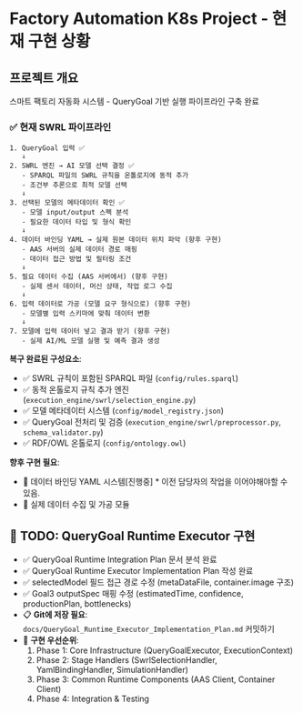 # Factory Automation K8s Project - 현재 구현 상황

## 프로젝트 개요
스마트 팩토리 자동화 시스템 - QueryGoal 기반 실행 파이프라인 구축 완료

### ✅ 현재 SWRL 파이프라인

```
1. QueryGoal 입력 ✅
   ↓
2. SWRL 엔진 → AI 모델 선택 결정 ✅
   - SPARQL 파일의 SWRL 규칙을 온톨로지에 동적 추가
   - 조건부 추론으로 최적 모델 선택
   ↓
3. 선택된 모델의 메타데이터 확인 ✅
   - 모델 input/output 스펙 분석
   - 필요한 데이터 타입 및 형식 확인
   ↓
4. 데이터 바인딩 YAML → 실제 원본 데이터 위치 파악 (향후 구현)
   - AAS 서버의 실제 데이터 경로 매핑
   - 데이터 접근 방법 및 필터링 조건
   ↓
5. 필요 데이터 수집 (AAS 서버에서) (향후 구현)
   - 실제 센서 데이터, 머신 상태, 작업 로그 수집
   ↓
6. 입력 데이터로 가공 (모델 요구 형식으로) (향후 구현)
   - 모델별 입력 스키마에 맞춰 데이터 변환
   ↓
7. 모델에 입력 데이터 넣고 결과 받기 (향후 구현)
   - 실제 AI/ML 모델 실행 및 예측 결과 생성
```

**복구 완료된 구성요소**:
- ✅ SWRL 규칙이 포함된 SPARQL 파일 (`config/rules.sparql`)
- ✅ 동적 온톨로지 규칙 추가 엔진 (`execution_engine/swrl/selection_engine.py`)
- ✅ 모델 메타데이터 시스템 (`config/model_registry.json`)
- ✅ QueryGoal 전처리 및 검증 (`execution_engine/swrl/preprocessor.py`, `schema_validator.py`)
- ✅ RDF/OWL 온톨로지 (`config/ontology.owl`)

**향후 구현 필요**:
- 🔄 데이터 바인딩 YAML 시스템[진행중] * 이전 담당자의 작업을 이어야해야할 수 있음.
- 🔄 실제 데이터 수집 및 가공 모듈

## 📝 TODO: QueryGoal Runtime Executor 구현
- ✅ QueryGoal Runtime Integration Plan 문서 분석 완료
- ✅ QueryGoal Runtime Executor Implementation Plan 작성 완료
- ✅ selectedModel 필드 접근 경로 수정 (metaDataFile, container.image 구조)
- ✅ Goal3 outputSpec 매핑 수정 (estimatedTime, confidence, productionPlan, bottlenecks)
- 📋 **Git에 저장 필요**: `docs/QueryGoal_Runtime_Executor_Implementation_Plan.md` 커밋하기
- 🔄 **구현 우선순위**:
  1. Phase 1: Core Infrastructure (QueryGoalExecutor, ExecutionContext)
  2. Phase 2: Stage Handlers (SwrlSelectionHandler, YamlBindingHandler, SimulationHandler)
  3. Phase 3: Common Runtime Components (AAS Client, Container Client)
  4. Phase 4: Integration & Testing

<!-- ### 현재 Goal 시나리오
- 총 Goal1,2,3,4 가 존재 , 현재 Goal 1, 3, 4만 구현
- QueryGoal 형태로 Goal3만 진행
    

## 📊 테스트 결과

### 통합 테스트 성공률
- **Dry Run**: Goal 1, 3, 4 모두 100% 성공
- **실제 실행**: Goal 3 완전한 End-to-End 성공
- **AAS 서버 연동**: 실제 HTTP 통신 성공
- **파이프라인 완성도**: 100%

### 실제 확인된 기능 ( Goal3:시뮬레이터 실행 포함 과정 - 한정)
- ✅ QueryGoal → 실행 계획 변환
- ✅ AAS 서버 실제 데이터 쿼리
- ✅ 시뮬레이션 입력 JSON 생성
- ✅ Docker 컨테이너 시뮬레이션 실행
- ✅ 생산 시간 예측 결과 생성

## 환경 설정

### 기본 환경
```bash
cd factory-automation-k8s
pip install -r requirements.txt
```

### API 서버 실행 (표준 AAS 서버 연동)
```bash
export USE_STANDARD_SERVER=true
export AAS_SERVER_IP=127.0.0.1
export AAS_SERVER_PORT=5001
uvicorn api.main:app --reload --port 8000
```

### 통합 테스트 실행
```bash
# 전체 통합 테스트 (Dry Run)
python temp/output_2/integration_test_runner.py

# Goal 3 실제 실행 테스트  
python temp/output_2/goal3_execution_test.py
```

## Git 브랜치 전략
- `main`: 안정적인 메인 브랜치
- `feature/*`: 기능 개발 브랜치
- 커밋 전 항상 `git status` 확인 -->